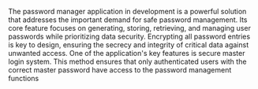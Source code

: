 The password manager application in development is a powerful solution that addresses the important demand for safe password management. Its core feature focuses on generating, storing, retrieving, and managing user passwords while prioritizing data security. Encrypting all password entries is key to design, ensuring the secrecy and integrity of critical data against unwanted access. One of the application's key features is secure master login system. This method ensures that only authenticated users with the correct master password have access to the password management functions
